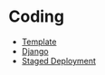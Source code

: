# Coding

* [Template](coding/template.md)
* [Django](coding/django.md)
* [Staged Deployment](coding/staged-deployment.md)


